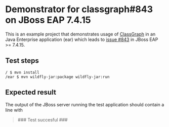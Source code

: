 # Demonstrator for classgraph#843 on JBoss EAP 7.4.15

This is an example project that demonstrates usage of [ClassGraph](https://github.com/classgraph/classgraph) in an Java Enterprise application (ear) which leads to [issue #843](https://github.com/classgraph/classgraph/issues/843) in JBoss EAP >= 7.4.15.

## Test steps

```
/ $ mvn install
/ear $ mvn wildfly-jar:package wildfly-jar:run
```

## Expected result

The output of the JBoss server running the test application should contain a line with

> \### Test succesful ###
